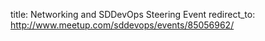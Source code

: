 title: Networking and SDDevOps Steering Event
redirect_to: http://www.meetup.com/sddevops/events/85056962/